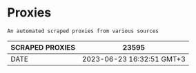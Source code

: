 # Proxies
    An automated scraped proxies from various sources

| SCRAPED PROXIES | 23595            |
|-----------------|---------------------------|
| DATE            | 2023-06-23 16:32:51 GMT+3          |